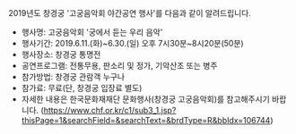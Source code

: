 2019년도 창경궁 '고궁음악회 야간공연 행사'를 다음과 같이 알려드립니다.

- 행사명: 고궁음악회 '궁에서 듣는 우리 음악'
- 행사기간: 2019.6.11.(화)~6.30.(일) 오후 7시30분~8시20분(50분)
- 행사장소: 창경궁 통명전
- 공연프로그램: 전통무용, 판소리 및 정가, 기악산조 또는 병주
- 참가방법: 창경궁 관람객 누구나
- 참가료: 무료(단, 창경궁 입장료 별도)
- 자세한 내용은 한국문화재재단 문화행사(창경궁 고궁음악회)를 참고해주시기 바랍니다. (https://www.chf.or.kr/c1/sub3_1.jsp?thisPage=1&searchField=&searchText=&brdType=R&bbIdx=106744)